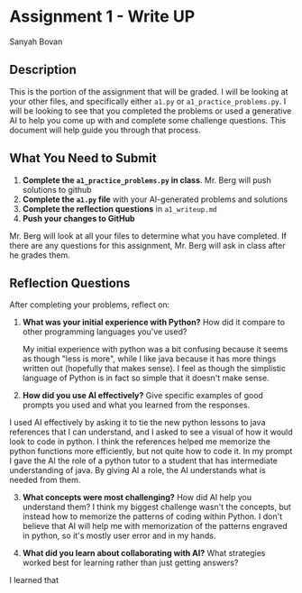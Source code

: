 # Assignment 1 - Write UP
Sanyah Bovan
## Description
This is the portion of the assignment that will be graded.  I will be looking at your other files, and specifically either `a1.py` or `a1_practice_problems.py`.  I will be looking to see that you completed the problems or used a generative AI to help you come up with and complete some challenge questions.  This document will help guide you through that process.

## What You Need to Submit
1. **Complete the `a1_practice_problems.py` in class**.  Mr. Berg will push solutions to github
2. **Complete the `a1.py` file** with your AI-generated problems and solutions
3. **Complete the reflection questions** in `a1_writeup.md`
4. **Push your changes to GitHub**

Mr. Berg will look at all your files to determine what you have completed.  If there are any questions for this assignment, Mr. Berg will ask in class after he grades them.


## Reflection Questions

After completing your problems, reflect on:

1. **What was your initial experience with Python?** How did it compare to other programming languages you've used?

    My initial experience with python was a bit confusing because it seems as though "less is more", while I like java because it has more things written out (hopefully that makes sense). I feel as though the simplistic language of Python is in fact so simple that it doesn't make sense.

2. **How did you use AI effectively?** Give specific examples of good prompts you used and what you learned from the responses.

I used AI effectively by asking it to tie the new python lessons to java references that I can understand, and I asked to see a visual of how it would look to code in python. I think the references helped me memorize the python functions more efficiently, but not quite how to code it. In my prompt I gave the AI the role of a python tutor to a student that has intermediate understanding of java. By giving AI a role, the AI understands what is needed from them.

3. **What concepts were most challenging?** How did AI help you understand them?
I think my biggest challenge wasn't the concepts, but instead how to memorize the patterns of coding within Python. I don't believe that AI will help me with memorization of the patterns engraved in  python, so it's mostly user error and in my hands.


4. **What did you learn about collaborating with AI?** What strategies worked best for learning rather than just getting answers?

I learned that 